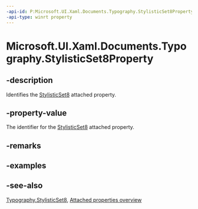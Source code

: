 ```yaml
---
-api-id: P:Microsoft.UI.Xaml.Documents.Typography.StylisticSet8Property
-api-type: winrt property
---
```


<!-- Property syntax
public Windows.UI.Xaml.DependencyProperty StylisticSet8Property { get; }
-->

# Microsoft.UI.Xaml.Documents.Typography.StylisticSet8Property

## -description
Identifies the [StylisticSet8](typography_stylisticset8.md) attached property.

## -property-value
The identifier for the [StylisticSet8](typography_stylisticset8.md) attached property.

## -remarks

## -examples

## -see-also

[Typography.StylisticSet8](typography_stylisticset8.md), [Attached properties overview](/windows/uwp/xaml-platform/attached-properties-overview)
